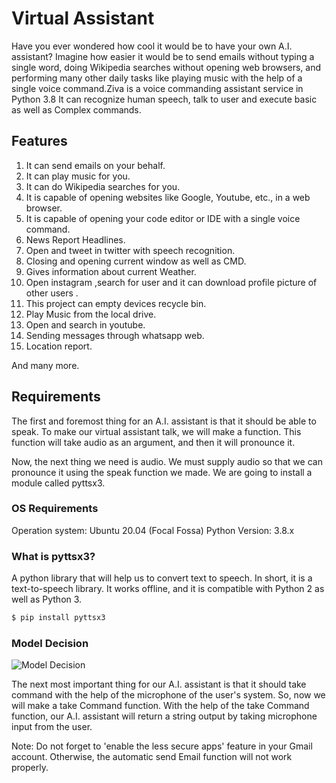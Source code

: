 # Virtual Assistant
Have you ever wondered how cool it would be to have your own A.I. assistant? Imagine how easier it would be to send emails without typing a single word, doing Wikipedia searches without opening web browsers, and performing many other daily tasks like playing music with the help of a single voice command.Ziva is a voice commanding assistant service in Python 3.8 It can recognize human speech, talk to user and execute basic as well as Complex commands.

## Features
1. It can send emails on your behalf.
2. It can play music for you.
3. It can do Wikipedia searches for you.
4. It is capable of opening websites like Google, Youtube, etc., in a web browser.
5. It is capable of opening your code editor or IDE with a single voice command.
6. News Report Headlines.
7. Open and tweet in twitter with speech recognition.
8. Closing and opening current window as well as CMD.
9. Gives information about current Weather.
10. Open instagram ,search for user and it can download  profile picture of other users .
11. This project can empty devices recycle bin.
12. Play Music from the local drive.
13. Open and search in youtube.
14. Sending messages through whatsapp web.
15. Location report.

And many more.

## Requirements
The first and foremost thing for an A.I. assistant is that it should be able to speak. To make our virtual assistant talk, we will make a function. This function will take audio as an argument, and then it will pronounce it.

Now, the next thing we need is audio. We must supply audio so that we can pronounce it using the speak function we made. We are going to install a module called pyttsx3.

### OS Requirements
Operation system: Ubuntu 20.04 (Focal Fossa)
Python Version: 3.8.x

### What is pyttsx3?
A python library that will help us to convert text to speech. In short, it is a text-to-speech library.
It works offline, and it is compatible with Python 2 as well as Python 3.
```python
$ pip install pyttsx3
```
### Model Decision
![Model Decision](https://user-images.githubusercontent.com/60734815/178567652-10b0bca4-4a6d-4fb4-b7b2-088f099d41f1.jpeg)



The next most important thing for our A.I. assistant is that it should take command with the help of the microphone of the user's system. So, now we will make a take Command function.  With the help of the take Command function, our A.I. assistant will return a string output by taking microphone input from the user.

Note: Do not forget to 'enable the less secure apps' feature in your Gmail account. Otherwise, the automatic send Email function will not work properly.

